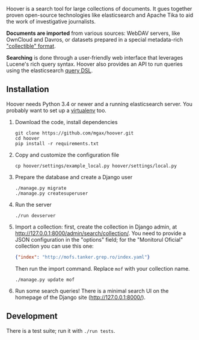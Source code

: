 Hoover is a search tool for large collections of documents. It gues together
proven open-source technologies like elasticsearch and Apache Tika to aid the
work of investigative journalists.

**Documents are imported** from various sources: WebDAV servers, like OwnCloud
and Davros, or datasets prepared in a special metadata-rich ["collectible"
format][collectible].

**Searching** is done through a user-friendly web interface that leverages
Lucene's rich query syntax. Hoover also provides an API to run queries using
the elasticsearch [query DSL][].

[collectible]: https://github.com/mgax/hoover/blob/master/docs/Collectible.md
[query dsl]: https://www.elastic.co/guide/en/elasticsearch/reference/current/query-dsl.html


## Installation

Hoover needs Python 3.4 or newer and a running elasticsearch server. You
probably want to set up a [virtualenv][] too.

[virtualenv]: http://docs.python-guide.org/en/latest/dev/virtualenvs/

1. Download the code, install dependencies

   ```shell
   git clone https://github.com/mgax/hoover.git
   cd hoover
   pip install -r requirements.txt
   ```

2. Copy and customize the configuration file

   ```shell
   cp hoover/settings/example_local.py hoover/settings/local.py
   ```

3. Prepare the database and create a Django user

   ```shell
   ./manage.py migrate
   ./manage.py createsuperuser
   ```

4. Run the server

   ```shell
   ./run devserver
   ```

5. Import a collection: first, create the collection in Django admin, at
   http://127.0.0.1:8000/admin/search/collection/. You need to provide a
   JSON configuration in the "options" field; for the "Monitorul Oficial"
   collection you can use this one:

   ```json
   {"index": "http://mofs.tanker.grep.ro/index.yaml"}
   ```

   Then run the import command. Replace `mof` with your collection name.

   ```shell
   ./manage.py update mof
   ```

6. Run some search queries! There is a minimal search UI on the homepage of the
   Django site (http://127.0.0.1:8000/).


## Development

There is a test suite; run it with `./run tests`.
